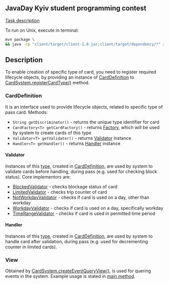## JavaDay Kyiv student programming contest
[Task description](http://jug.ua/materials/javaday-kyiv-student-programming-contest/)

To run on Unix, execute in terminal:
```bash
mvn package \
&& java -cp "client/target/client-1.0.jar:client/target/dependency/*" io.ski.Main
```

## Description

To enable creation of specific type of card, you need to register required lifecycle objects, by providing an instance of [CardDefinition](#carddefinition) to [CardSystem.registerCardType()](https://github.com/alex-derkach/ski_pass/blob/master/core/src/main/java/io/ski/CardSystem.java#L46) method.

### CardDefinition
It is an interface used to provide lifecycle objects, related to specific type of pass card. Methods:
* `String getDiscriminator()` - returns the unique type identifier for card
* `CardFactory<T> getCardFactory()` - returns [Factory](https://github.com/alex-derkach/ski_pass/blob/master/core/src/main/java/io/ski/card/CardFactory.java), which will be used by system to create cards of this type
* `Validator<T> getValidator()` - returns [Validator](#validator) instance
* `Handler<T> getHandler()` - returns [Handler](#handler) instance

#### Validator
Instances of this [type](https://github.com/alex-derkach/ski_pass/blob/master/core/src/main/java/io/ski/card/Validator.java), created in [CardDefinition](#carddefinition), are used by system to validate cards before handling, during pass (e.g. used for checking block status). Core implementors are:
* [BlockedValidator](https://github.com/alex-derkach/ski_pass/blob/master/core/src/main/java/io/ski/card/validator/BlockedValidator.java) - checks blockage status of card
* [LimitedValidator](https://github.com/alex-derkach/ski_pass/blob/master/core/src/main/java/io/ski/card/validator/LimitedValidator.java) - checks trip counter of card
* [NotWorkdayValidator](https://github.com/alex-derkach/ski_pass/blob/master/core/src/main/java/io/ski/card/validator/NotWorkdayValidator.java) - checks if card is used on a day, other than workday
* [WorkdayValidator](https://github.com/alex-derkach/ski_pass/blob/master/core/src/main/java/io/ski/card/validator/WorkdayValidator.java) - checks if card is used on a day, specifically workday
* [TimeRangeValidator](https://github.com/alex-derkach/ski_pass/blob/master/core/src/main/java/io/ski/card/validator/TimeRangeValidator.java) - checks if card is used in permitted time period

#### Handler
Instances of this [type](https://github.com/alex-derkach/ski_pass/blob/master/core/src/main/java/io/ski/card/Handler.java), created in [CardDefinition](#carddefinition), are used by system to handle card after validation, during pass (e.g. used for decrementing counter in limited cards).


### View
Obtained by [CardSystem.createEventQueryView()](https://github.com/alex-derkach/ski_pass/blob/master/core/src/main/java/io/ski/CardSystem.java#L42), is used for quering events in the system. Example usage is stated in [main method](https://github.com/alex-derkach/ski_pass/blob/master/client/src/main/java/io/ski/Main.java#L18).
